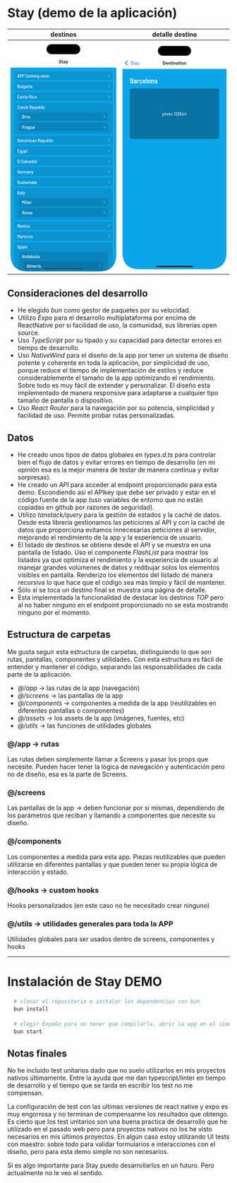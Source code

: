 # Stay (demo de la aplicación)

|           destinos           |       detalle destino        |
| :--------------------------: | :--------------------------: |
| ![alt text](demo/demo01.png) | ![alt text](demo/demo02.png) |

## Consideraciones del desarrollo

- He elegido _bun_ como gestor de paquetes por su velocidad.
- Utilizo _Expo_ para el desarrollo multiplataforma por encima de ReactNative
  por si facilidad de uso, la comunidad, sus librerías open source.
- Uso _TypeScript_ por su tipado y su capacidad para detectar errores en tiempo
  de desarrollo.
- Uso _NativeWind_ para el diseño de la app por tener un sistema de diseño
  potente y coherente en toda la aplicación, por simplicidad de uso, porque
  reduce el tiempo de implementación de estilos y reduce considerablemente el
  tamaño de la app optimizando el rendimiento. Sobre todo es muy fácil de
  extender y personalizar. El diseño esta implementado de manera responsive para
  adaptarse a cualquier tipo tamaño de pantalla o dispositivo.
- Uso _React Router_ para la navegación por su potencia, simplicidad y facilidad
  de uso. Permite probar rutas personalizadas.

## Datos

- He creado unos tipos de datos globales en _types.d.ts_ para controlar bien el
  flujo de datos y evitar errores en tiempo de desarrollo (en mi opinión esa es
  la mejor manera de testar de manera continua y evitar sorpresas).
- He creado un _API_ para acceder al endpoint proporcionado para esta demo.
  Escondiendo así el APIkey que debe ser privado y estar en el código fuente de
  la app (uso variables de entorno que no están copiadas en github por razones
  de seguridad).
- Utilizo _tanstack/query_ para la gestión de estados y la caché de datos. Desde
  esta librería gestionamos las peticiones al API y con la caché de datos que
  proporciona evitamos innecesarias peticiones al servidor, mejorando el
  rendimiento de la app y la experiencia de usuario.
- El listado de destinos se obtiene desde el _API_ y se muestra en una pantalla
  de listado. Uso el componente _FlashList_ para mostrar los listados ya que
  optimiza el rendimiento y la experiencia de usuario al manejar grandes
  volúmenes de datos y redibujar solos los elementos visibles en pantalla.
  Renderizo los elementos del listado de manera recursiva lo que hace que el
  código sea más limpio y fácil de mantener.
- Sólo si se toca un destino final se muestra una página de detalle.
- Esta implementada la funcionalidad de destacar los destinos _TOP_ pero al no
  haber ninguno en el endpoint proporcionado no se esta mostrando ninguno por el
  momento.

## Estructura de carpetas

Me gusta seguir esta estructura de carpetas, distinguiendo lo que son rutas,
pantallas, componentes y utilidades. Con esta estructura es fácil de entender y
mantener el código, separando las responsabilidades de cada parte de la
aplicación.

- _@/app_ -> las rutas de la app (navegación)
- _@/screens_ -> las pantallas de la app
- _@/components_ -> componentes a medida de la app (reutilizables en diferentes
  pantallas o componentes)
- _@/assets_ -> los assets de la app (imágenes, fuentes, etc)
- _@/utils_ -> las funciones de utilidades globales

### @/app -> rutas

Las rutas deben simplemente llamar a Screens y pasar los props que necesite.
Pueden hacer tener la lógica de navegación y autenticación pero no de diseño,
esa es la parte de Screens.

### @/screens

Las pantallas de la app -> deben funcionar por si mismas, dependiendo de los
parámetros que reciban y llamando a componentes que necesite su diseño.

### @/components

Los componentes a medida para esta app. Piezas reutilizables que pueden
utilizarse en diferentes pantallas y que pueden tener su propia lógica de
interacción y estado.

### @/hooks -> custom hooks

Hooks personalizados (en este caso no he necesitado crear ninguno)

### @/utils -> utilidades generales para toda la APP

Utilidades globales para ser usados dentro de screens, componentes y hooks

---

# Instalación de Stay DEMO

```bash
  # clonar el repositorio e instalar las dependencias con bun
  bun install

  # elegir ExpoGo para no tener que compilarla, abrir la app en el simulador iOS / Android
  bun start
```

## Notas finales

No he incluido test unitarios dado que no suelo utilizarlos en mis proyectos
nativos últimamente. Entre la ayuda que me dan typescript/linter en tiempo de
desarrollo y el tiempo que se tarda en escribir los test no me compensan.

La configuración de test con las ultimas versiones de react native y expo es muy
engorrosa y no terminan de compensarme los resultados que obtengo. Es cierto que
los test unitarios son una buena practica de desarrollo que he utilizado en el
pasado web pero para proyectos nativos no los he visto necesarios en mis últimos
proyectos. En algún caso estoy utilizando UI tests con maestro: sobre todo para
validar formularios e interacciones con el diseño, pero para esta demo simple no
son necesarios.

Si es algo importante para Stay puedo desarrollarlos en un futuro. Pero
actualmente no le veo el sentido.

